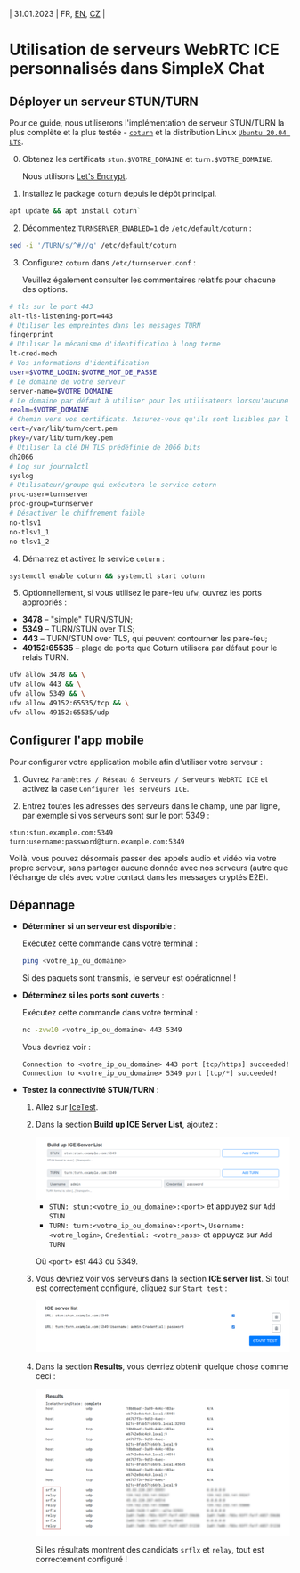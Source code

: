 | 31.01.2023 | FR, [EN](/docs/WEBRTC.md), [CZ](/docs/lang/cs/WEBRTC.md) |

# Utilisation de serveurs WebRTC ICE personnalisés dans SimpleX Chat

## Déployer un serveur STUN/TURN

Pour ce guide, nous utiliserons l'implémentation de serveur STUN/TURN la plus complète et la plus testée - [`coturn`](https://github.com/coturn/coturn) et la distribution Linux [`Ubuntu 20.04 LTS`](https://ubuntu.com/download/server).

0. Obtenez les certificats `stun.$VOTRE_DOMAINE` et `turn.$VOTRE_DOMAINE`.

   Nous utilisons [Let's Encrypt](https://letsencrypt.org/fr/getting-started/).

1. Installez le package `coturn` depuis le dépôt principal.

```sh
apt update && apt install coturn`
```

2. Décommentez `TURNSERVER_ENABLED=1` de `/etc/default/coturn` :

```sh
sed -i '/TURN/s/^#//g' /etc/default/coturn
```

3. Configurez `coturn` dans `/etc/turnserver.conf` :

   Veuillez également consulter les commentaires relatifs pour chacune des options.

```sh
# tls sur le port 443
alt-tls-listening-port=443
# Utiliser les empreintes dans les messages TURN
fingerprint
# Utiliser le mécanisme d'identification à long terme
lt-cred-mech
# Vos informations d'identification
user=$VOTRE_LOGIN:$VOTRE_MOT_DE_PASSE
# Le domaine de votre serveur
server-name=$VOTRE_DOMAINE
# Le domaine par défaut à utiliser pour les utilisateurs lorsqu'aucune relation explicite origine/domaine n'a été trouvée
realm=$VOTRE_DOMAINE
# Chemin vers vos certificats. Assurez-vous qu'ils sont lisibles par l'utilisateur/groupe du processus cotun
cert=/var/lib/turn/cert.pem
pkey=/var/lib/turn/key.pem
# Utiliser la clé DH TLS prédéfinie de 2066 bits
dh2066
# Log sur journalctl
syslog
# Utilisateur/groupe qui exécutera le service coturn
proc-user=turnserver
proc-group=turnserver
# Désactiver le chiffrement faible
no-tlsv1
no-tlsv1_1
no-tlsv1_2
```

4. Démarrez et activez le service `coturn` :

```sh
systemctl enable coturn && systemctl start coturn
```

5. Optionnellement, si vous utilisez le pare-feu `ufw`, ouvrez les ports appropriés :

- **3478** – "simple" TURN/STUN;
- **5349** – TURN/STUN over TLS;
- **443** – TURN/STUN over TLS, qui peuvent contourner les pare-feu;
- **49152:65535** – plage de ports que Coturn utilisera par défaut pour le relais TURN.

```sh
ufw allow 3478 && \
ufw allow 443 && \
ufw allow 5349 && \
ufw allow 49152:65535/tcp && \
ufw allow 49152:65535/udp
```

## Configurer l'app mobile

Pour configurer votre application mobile afin d'utiliser votre serveur :

1. Ouvrez `Paramètres / Réseau & Serveurs / Serveurs WebRTC ICE` et activez la case `Configurer les serveurs ICE`.

2. Entrez toutes les adresses des serveurs dans le champ, une par ligne, par exemple si vos serveurs sont sur le port 5349 :

```
stun:stun.example.com:5349
turn:username:password@turn.example.com:5349
```

Voilà, vous pouvez désormais passer des appels audio et vidéo via votre propre serveur, sans partager aucune donnée avec nos serveurs (autre que l'échange de clés avec votre contact dans les messages cryptés E2E).

## Dépannage

- **Déterminer si un serveur est disponible** :

  Exécutez cette commande dans votre terminal :

  ```sh
  ping <votre_ip_ou_domaine>
  ```

  Si des paquets sont transmis, le serveur est opérationnel !

- **Déterminez si les ports sont ouverts** :

  Exécutez cette commande dans votre terminal :

  ```sh
  nc -zvw10 <votre_ip_ou_domaine> 443 5349
  ```

  Vous devriez voir :

  ```
  Connection to <votre_ip_ou_domaine> 443 port [tcp/https] succeeded!
  Connection to <votre_ip_ou_domaine> 5349 port [tcp/*] succeeded!
  ```

- **Testez la connectivité STUN/TURN** :

  1. Allez sur [IceTest](https://icetest.info/).

  2. Dans la section **Build up ICE Server List**, ajoutez :

     <img src="/docs/stun_1.png">

     - `STUN: stun:<votre_ip_ou_domaine>:<port>` et appuyez sur `Add STUN`
     - `TURN: turn:<votre_ip_ou_domaine>:<port>`, `Username: <votre_login>`, `Credential: <votre_pass>` et appuyez sur `Add TURN`

     Où `<port>` est 443 ou 5349.

  3. Vous devriez voir vos serveurs dans la section **ICE server list**. Si tout est correctement configuré, cliquez sur `Start test` :

     <img src="/docs/stun_2.png">

  4. Dans la section **Results**, vous devriez obtenir quelque chose comme ceci :

     <img src="/docs/stun_3.png">

     Si les résultats montrent des candidats `srflx` et `relay`, tout est correctement configuré !

